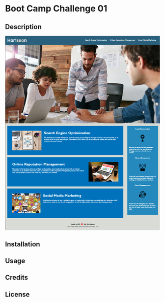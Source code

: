 # Boot Camp Challenge 01

## Description
![Screenshot of the deployed webpage](./assets/images/deployed-webpage.png)

## Installation

## Usage

## Credits

## License
